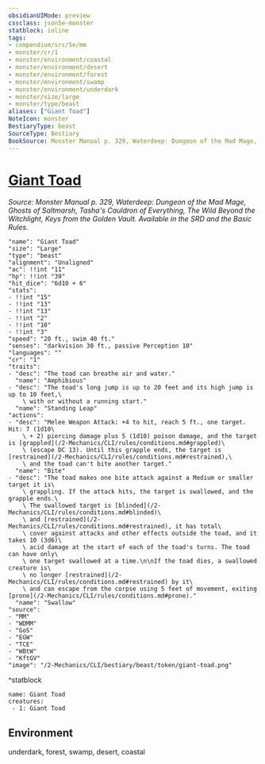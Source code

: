 ```yaml
---
obsidianUIMode: preview
cssclass: json5e-monster
statblock: inline
tags:
- compendium/src/5e/mm
- monster/cr/1
- monster/environment/coastal
- monster/environment/desert
- monster/environment/forest
- monster/environment/swamp
- monster/environment/underdark
- monster/size/large
- monster/type/beast
aliases: ["Giant Toad"]
NoteIcon: monster
BestiaryType: beast
SourceType: Bestiary
BookSource: Monster Manual p. 329, Waterdeep: Dungeon of the Mad Mage, Ghosts of Saltmarsh, Tasha's Cauldron of Everything, The Wild Beyond the Witchlight, Keys from the Golden Vault. Available in the SRD and the Basic Rules.
---
```

# [Giant Toad](2-Mechanics/CLI/bestiary/beast/giant-toad.md)
*Source: Monster Manual p. 329, Waterdeep: Dungeon of the Mad Mage, Ghosts of Saltmarsh, Tasha's Cauldron of Everything, The Wild Beyond the Witchlight, Keys from the Golden Vault. Available in the SRD and the Basic Rules.*  

```statblock
"name": "Giant Toad"
"size": "Large"
"type": "beast"
"alignment": "Unaligned"
"ac": !!int "11"
"hp": !!int "39"
"hit_dice": "6d10 + 6"
"stats":
- !!int "15"
- !!int "13"
- !!int "13"
- !!int "2"
- !!int "10"
- !!int "3"
"speed": "20 ft., swim 40 ft."
"senses": "darkvision 30 ft., passive Perception 10"
"languages": ""
"cr": "1"
"traits":
- "desc": "The toad can breathe air and water."
  "name": "Amphibious"
- "desc": "The toad's long jump is up to 20 feet and its high jump is up to 10 feet,\
    \ with or without a running start."
  "name": "Standing Leap"
"actions":
- "desc": "Melee Weapon Attack: +4 to hit, reach 5 ft., one target. Hit: 7 (1d10\
    \ + 2) piercing damage plus 5 (1d10) poison damage, and the target is [grappled](/2-Mechanics/CLI/rules/conditions.md#grappled)\
    \ (escape DC 13). Until this grapple ends, the target is [restrained](/2-Mechanics/CLI/rules/conditions.md#restrained),\
    \ and the toad can't bite another target."
  "name": "Bite"
- "desc": "The toad makes one bite attack against a Medium or smaller target it is\
    \ grappling. If the attack hits, the target is swallowed, and the grapple ends.\
    \ The swallowed target is [blinded](/2-Mechanics/CLI/rules/conditions.md#blinded)\
    \ and [restrained](/2-Mechanics/CLI/rules/conditions.md#restrained), it has total\
    \ cover against attacks and other effects outside the toad, and it takes 10 (3d6)\
    \ acid damage at the start of each of the toad's turns. The toad can have only\
    \ one target swallowed at a time.\n\nIf the toad dies, a swallowed creature is\
    \ no longer [restrained](/2-Mechanics/CLI/rules/conditions.md#restrained) by it\
    \ and can escape from the corpse using 5 feet of movement, exiting [prone](/2-Mechanics/CLI/rules/conditions.md#prone)."
  "name": "Swallow"
"source":
- "MM"
- "WDMM"
- "GoS"
- "EGW"
- "TCE"
- "WBtW"
- "KftGV"
"image": "/2-Mechanics/CLI/bestiary/beast/token/giant-toad.png"
```
^statblock

```encounter-table
name: Giant Toad
creatures:
 - 1: Giant Toad
```

## Environment

underdark, forest, swamp, desert, coastal